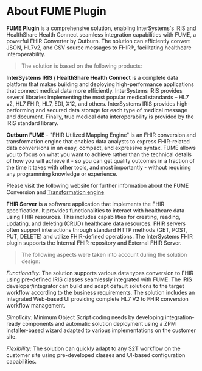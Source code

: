 # About FUME Plugin

**FUME Plugin** is a comprehensive solution, enabling InterSystems's IRIS and HealthShare Health Connect seamless integration capabilities with FUME, a powerful FHIR Converter by Outburn. The solution can efficiently convert JSON, HL7v2, and  CSV source messages to FHIR®, facilitating healthcare interoperability. 

> The solution is based on the following products: 

**InterSystems IRIS / HealthShare Health Connect** is a complete data platform that makes building and deploying high-performance applications
that connect medical data more efficiently. InterSystems IRIS provides several libraries implementing the most popular medical standards – HL7 v2, HL7 FHIR, HL7, EDI, X12, and others. 
InterSystems IRIS provides high-performing and secured data storage for each type of medical message and document. 
Finally, true medical data interoperability is provided by the IRIS standard library.

**Outburn FUME** - "FHIR Utilized Mapping Engine" is an FHIR conversion and transformation engine that enables data analysts to express FHIR-related data conversions in an easy, compact, and expressive syntax. FUME allows you to focus on what you want to achieve rather than the technical details of how 
you will achieve it - so you can get quality outcomes in a fraction of the time it takes with other tools, 
and most importantly - without requiring any programming knowledge or experience.

Please visit the following website for further information about the FUME Conversion and [Transformation engine](https://outburn.co.il/fhir-converter)


**FHIR Server** is a software application that implements the FHIR specification. It provides functionalities to interact with healthcare data using FHIR resources. This includes capabilities for creating, reading, updating, and deleting (CRUD) healthcare data resources. FHIR servers often support interactions through standard HTTP methods (GET, POST, PUT, DELETE) and utilize FHIR-defined operations. The InterSystems FHIR plugin supports the Internal FHIR repository and External FHIR Server.

> The following aspects were taken into account during the solution design:

*Functionality:*  The solution supports various data types conversion to FHIR using pre-defined IRIS classes seamlessly integrated with FUME. The IRIS developer/integrator can build and adapt default solutions to the target workflow according to the business requirements. The solution includes an integrated Web-based UI providing complete HL7 V2 to FHIR conversion workflow management.

*Simplicity:* Minimum Object Script coding needs by developing integration-ready components and automatic solution deployment using a ZPM installer-based wizard adapted to various implementations on the customer site.

*Flexibility:* The solution can quickly adapt to any S2T workflow on the customer site using pre-developed classes and UI-based configuration capabilities. 




